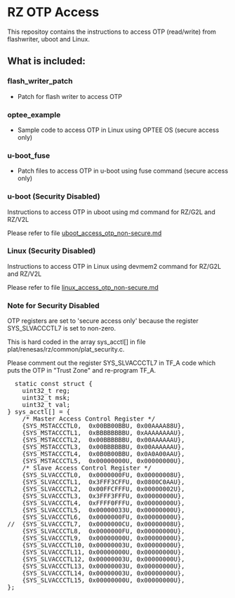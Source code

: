 # RZ OTP Access
This repositoy contains the instructions to access OTP (read/write) from flashwriter, uboot and Linux.  

## What is included:
### flash_writer_patch
* Patch for flash writer to access OTP
### optee_example
* Sample code to access OTP in Linux using OPTEE OS (secure access only)
### u-boot_fuse
* Patch files to access OTP in u-boot using fuse command (secure access only)
### u-boot (Security Disabled)
Instructions to access OTP in uboot using md command for RZ/G2L and RZ/V2L
  
Please refer to file [uboot_access_otp_non-secure.md](uboot_access_otp_non-secure.md)
### Linux (Security Disabled)
Instructions to access OTP in Linux using devmem2 command for RZ/G2L and RZ/V2L
  
Please refer to file [linux_access_otp_non-secure.md](linux_access_otp_non-secure.md)

### Note for Security Disabled
OTP registers are set to 'secure access only' because the register SYS_SLVACCCTL7 is set to non-zero.

This is hard coded in the array sys_acctl[] in file plat/renesas/rz/common/plat_security.c.

Please comment out the register SYS_SLVACCCTL7 in TF_A code which puts the OTP in "Trust Zone" and re-program TF_A.

<pre>
  static const struct {
	uint32_t reg;
	uint32_t msk;
	uint32_t val;
} sys_acctl[] = {
	/* Master Access Control Register */
	{SYS_MSTACCCTL0,  0x00BB00BBU, 0x00AAAA88U},
	{SYS_MSTACCCTL1,  0xBBBBBBBBU, 0xAAAAAAAAU},
	{SYS_MSTACCCTL2,  0x00BBBBBBU, 0x00AAAAAAU},
	{SYS_MSTACCCTL3,  0x00BBBBBBU, 0x00AAAAAAU},
	{SYS_MSTACCCTL4,  0x0B0B00BBU, 0x0A0A00AAU},
	{SYS_MSTACCCTL5,  0x00000000U, 0x00000000U},
	/* Slave Access Control Register */
	{SYS_SLVACCCTL0,  0x0000000FU, 0x00000008U},
	{SYS_SLVACCCTL1,  0x3FFF3CFFU, 0x0800C0AAU},
	{SYS_SLVACCCTL2,  0x00FFCFFFU, 0x00000002U},
	{SYS_SLVACCCTL3,  0x3FFF3FFFU, 0x00000000U},
	{SYS_SLVACCCTL4,  0xFFFF0FFFU, 0x00000000U},
	{SYS_SLVACCCTL5,  0x00000033U, 0x00000000U},
	{SYS_SLVACCCTL6,  0x0000000FU, 0x00000000U},
//	{SYS_SLVACCCTL7,  0x0000000CU, 0x00000008U},
	{SYS_SLVACCCTL8,  0x0000000FU, 0x00000000U},
	{SYS_SLVACCCTL9,  0x00000000U, 0x00000000U},
	{SYS_SLVACCCTL10, 0x00000003U, 0x00000000U},
	{SYS_SLVACCCTL11, 0x00000000U, 0x00000000U},
	{SYS_SLVACCCTL12, 0x00000003U, 0x00000000U},
	{SYS_SLVACCCTL13, 0x00000003U, 0x00000000U},
	{SYS_SLVACCCTL14, 0x00000003U, 0x00000000U},
	{SYS_SLVACCCTL15, 0x00000000U, 0x00000000U},
};
</pre>
